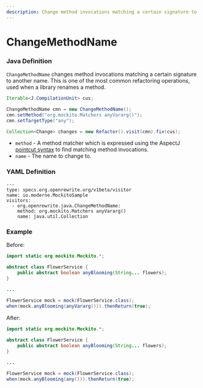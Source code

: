 ```yaml
---
description: Change method invocations matching a certain signature to another name.
---
```


# ChangeMethodName

### Java Definition

`ChangeMethodName` changes method invocations matching a certain signature to another name. This is one of the most common refactoring operations, used when a library renames a method.

```java
Iterable<J.CompilationUnit> cus;

ChangeMethodName cmn = new ChangeMethodName();
cmn.setMethod("org.mockito.Matchers anyVararg()");
cmn.setTargetType("any");

Collection<Change> changes = new Refactor().visit(cmn).fix(cus);
```

* `method` - A method matcher  which is expressed using the AspectJ [pointcut syntax](https://www.eclipse.org/aspectj/doc/next/progguide/language-joinPoints.html) to find matching method invocations.
* `name` - The name to change to.

### YAML Definition

```text
---
type: specs.org.openrewrite.org/v1beta/visitor
name: io.moderne.MockitoSample
visitors:
  - org.openrewrite.java.ChangeMethodName:
    method: org.mockito.Matchers anyVararg()
    name: java.util.Collection
```

### Example

Before:

```java
import static org.mockito.Mockito.*;

abstract class FlowerService {
    public abstract boolean anyBlooming(String... flowers);
}
 
...

FlowerService mock = mock(FlowerService.class); 
when(mock.anyBlooming(anyVararg())).thenReturn(true);
```

After:

```java
import static org.mockito.Mockito.*;

abstract class FlowerService {
    public abstract boolean anyBlooming(String... flowers);
}
 
...

FlowerService mock = mock(FlowerService.class); 
when(mock.anyBlooming(any())).thenReturn(true);
```

